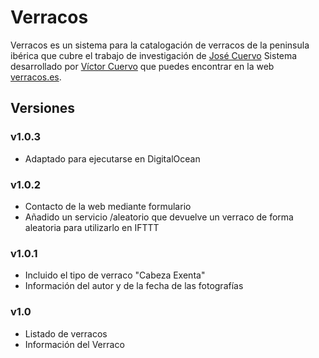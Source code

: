 # Verracos #
Verracos es un sistema para la catalogación de verracos de la peninsula ibérica que cubre el trabajo de investigación de [José Cuervo][3]
Sistema desarrollado por [Víctor Cuervo][1] que puedes encontrar en la web [verracos.es][2].


## Versiones

### v1.0.3
* Adaptado para ejecutarse en DigitalOcean

### v1.0.2
* Contacto de la web mediante formulario
* Añadido un servicio /aleatorio que devuelve un verraco de forma aleatoria para utilizarlo en IFTTT


### v1.0.1 
* Incluido el tipo de verraco "Cabeza Exenta"
* Información del autor y de la fecha de las fotografías

### v1.0
* Listado de verracos
* Información del Verraco


[1]: https://github.com/victorcuervo
[2]: http://www.verracos.es
[3]: http://www.josecuervo.es